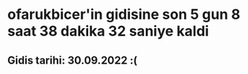 # ofarukbicer'in gidisine son 5 gun 8 saat 38 dakika 32 saniye kaldi

## Gidis tarihi: 30.09.2022 :(